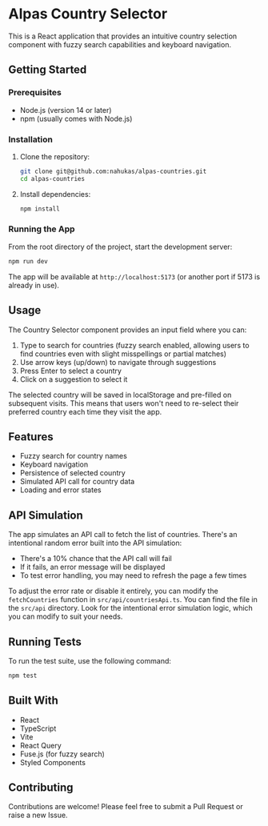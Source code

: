# Alpas Country Selector

This is a React application that provides an intuitive country selection component with fuzzy search capabilities and keyboard navigation.

## Getting Started

### Prerequisites

- Node.js (version 14 or later)
- npm (usually comes with Node.js)

### Installation

1. Clone the repository:

   ```bash
   git clone git@github.com:nahukas/alpas-countries.git
   cd alpas-countries
   ```

2. Install dependencies:
   ```bash
   npm install
   ```

### Running the App

From the root directory of the project, start the development server:

```bash
npm run dev
```

The app will be available at `http://localhost:5173` (or another port if 5173 is already in use).

## Usage

The Country Selector component provides an input field where you can:

1. Type to search for countries (fuzzy search enabled, allowing users to find countries even with slight misspellings or partial matches)
2. Use arrow keys (up/down) to navigate through suggestions
3. Press Enter to select a country
4. Click on a suggestion to select it

The selected country will be saved in localStorage and pre-filled on subsequent visits. This means that users won't need to re-select their preferred country each time they visit the app.

## Features

- Fuzzy search for country names
- Keyboard navigation
- Persistence of selected country
- Simulated API call for country data
- Loading and error states

## API Simulation

The app simulates an API call to fetch the list of countries. There's an intentional random error built into the API simulation:

- There's a 10% chance that the API call will fail
- If it fails, an error message will be displayed
- To test error handling, you may need to refresh the page a few times

To adjust the error rate or disable it entirely, you can modify the `fetchCountries` function in `src/api/countriesApi.ts`. You can find the file in the `src/api` directory. Look for the intentional error simulation logic, which you can modify to suit your needs.

## Running Tests

To run the test suite, use the following command:

```bash
npm test
```

## Built With

- React
- TypeScript
- Vite
- React Query
- Fuse.js (for fuzzy search)
- Styled Components

## Contributing

Contributions are welcome! Please feel free to submit a Pull Request or raise a new Issue.
